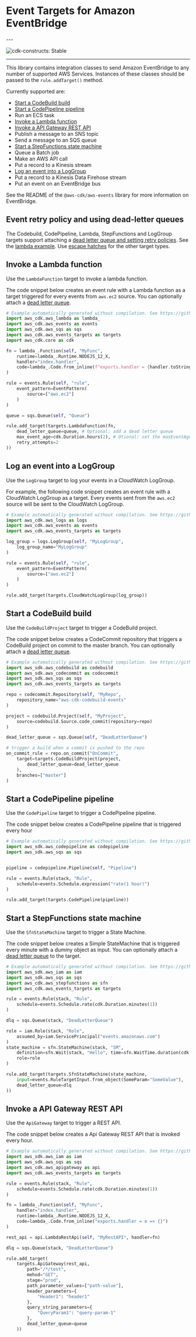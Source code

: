 # Event Targets for Amazon EventBridge

<!--BEGIN STABILITY BANNER-->---


![cdk-constructs: Stable](https://img.shields.io/badge/cdk--constructs-stable-success.svg?style=for-the-badge)

---
<!--END STABILITY BANNER-->

This library contains integration classes to send Amazon EventBridge to any
number of supported AWS Services. Instances of these classes should be passed
to the `rule.addTarget()` method.

Currently supported are:

* [Start a CodeBuild build](#start-a-codebuild-build)
* [Start a CodePipeline pipeline](#start-a-codepipeline-pipeline)
* Run an ECS task
* [Invoke a Lambda function](#invoke-a-lambda-function)
* [Invoke a API Gateway REST API](#invoke-a-api-gateway-rest-api)
* Publish a message to an SNS topic
* Send a message to an SQS queue
* [Start a StepFunctions state machine](#start-a-stepfunctions-state-machine)
* Queue a Batch job
* Make an AWS API call
* Put a record to a Kinesis stream
* [Log an event into a LogGroup](#log-an-event-into-a-loggroup)
* Put a record to a Kinesis Data Firehose stream
* Put an event on an EventBridge bus

See the README of the `@aws-cdk/aws-events` library for more information on
EventBridge.

## Event retry policy and using dead-letter queues

The Codebuild, CodePipeline, Lambda, StepFunctions and LogGroup targets support attaching a [dead letter queue and setting retry policies](https://docs.aws.amazon.com/eventbridge/latest/userguide/rule-dlq.html). See the [lambda example](#invoke-a-lambda-function).
Use [escape hatches](https://docs.aws.amazon.com/cdk/latest/guide/cfn_layer.html) for the other target types.

## Invoke a Lambda function

Use the `LambdaFunction` target to invoke a lambda function.

The code snippet below creates an event rule with a Lambda function as a target
triggered for every events from `aws.ec2` source. You can optionally attach a
[dead letter queue](https://docs.aws.amazon.com/eventbridge/latest/userguide/rule-dlq.html).

```python
# Example automatically generated without compilation. See https://github.com/aws/jsii/issues/826
import aws_cdk.aws_lambda as lambda_
import aws_cdk.aws_events as events
import aws_cdk.aws_sqs as sqs
import aws_cdk.aws_events_targets as targets
import aws_cdk.core as cdk

fn = lambda_.Function(self, "MyFunc",
    runtime=lambda_.Runtime.NODEJS_12_X,
    handler="index.handler",
    code=lambda_.Code.from_inline(f"exports.handler = {handler.toString()}")
)

rule = events.Rule(self, "rule",
    event_pattern=EventPattern(
        source=["aws.ec2"]
    )
)

queue = sqs.Queue(self, "Queue")

rule.add_target(targets.LambdaFunction(fn,
    dead_letter_queue=queue, # Optional: add a dead letter queue
    max_event_age=cdk.Duration.hours(2), # Otional: set the maxEventAge retry policy
    retry_attempts=2
))
```

## Log an event into a LogGroup

Use the `LogGroup` target to log your events in a CloudWatch LogGroup.

For example, the following code snippet creates an event rule with a CloudWatch LogGroup as a target.
Every events sent from the `aws.ec2` source will be sent to the CloudWatch LogGroup.

```python
# Example automatically generated without compilation. See https://github.com/aws/jsii/issues/826
import aws_cdk.aws_logs as logs
import aws_cdk.aws_events as events
import aws_cdk.aws_events_targets as targets

log_group = logs.LogGroup(self, "MyLogGroup",
    log_group_name="MyLogGroup"
)

rule = events.Rule(self, "rule",
    event_pattern=EventPattern(
        source=["aws.ec2"]
    )
)

rule.add_target(targets.CloudWatchLogGroup(log_group))
```

## Start a CodeBuild build

Use the `CodeBuildProject` target to trigger a CodeBuild project.

The code snippet below creates a CodeCommit repository that triggers a CodeBuild project
on commit to the master branch. You can optionally attach a
[dead letter queue](https://docs.aws.amazon.com/eventbridge/latest/userguide/rule-dlq.html).

```python
# Example automatically generated without compilation. See https://github.com/aws/jsii/issues/826
import aws_sdk.aws_codebuild as codebuild
import aws_sdk.aws_codecommit as codecommit
import aws_sdk.aws_sqs as sqs
import aws_cdk.aws_events_targets as targets

repo = codecommit.Repository(self, "MyRepo",
    repository_name="aws-cdk-codebuild-events"
)

project = codebuild.Project(self, "MyProject",
    source=codebuild.Source.code_commit(repository=repo)
)

dead_letter_queue = sqs.Queue(self, "DeadLetterQueue")

# trigger a build when a commit is pushed to the repo
on_commit_rule = repo.on_commit("OnCommit",
    target=targets.CodeBuildProject(project,
        dead_letter_queue=dead_letter_queue
    ),
    branches=["master"]
)
```

## Start a CodePipeline pipeline

Use the `CodePipeline` target to trigger a CodePipeline pipeline.

The code snippet below creates a CodePipeline pipeline that is triggered every hour

```python
# Example automatically generated without compilation. See https://github.com/aws/jsii/issues/826
import aws_sdk.aws_codepipeline as codepipeline
import aws_sdk.aws_sqs as sqs


pipeline = codepipeline.Pipeline(self, "Pipeline")

rule = events.Rule(stack, "Rule",
    schedule=events.Schedule.expression("rate(1 hour)")
)

rule.add_target(targets.CodePipeline(pipeline))
```

## Start a StepFunctions state machine

Use the `SfnStateMachine` target to trigger a State Machine.

The code snippet below creates a Simple StateMachine that is triggered every minute with a
dummy object as input.
You can optionally attach a
[dead letter queue](https://docs.aws.amazon.com/eventbridge/latest/userguide/rule-dlq.html)
to the target.

```python
# Example automatically generated without compilation. See https://github.com/aws/jsii/issues/826
import aws_sdk.aws_iam as iam
import aws_sdk.aws_sqs as sqs
import aws_cdk.aws_stepfunctions as sfn
import aws_cdk.aws_events_targets as targets

rule = events.Rule(stack, "Rule",
    schedule=events.Schedule.rate(cdk.Duration.minutes(1))
)

dlq = sqs.Queue(stack, "DeadLetterQueue")

role = iam.Role(stack, "Role",
    assumed_by=iam.ServicePrincipal("events.amazonaws.com")
)
state_machine = sfn.StateMachine(stack, "SM",
    definition=sfn.Wait(stack, "Hello", time=sfn.WaitTime.duration(cdk.Duration.seconds(10))),
    role=role
)

rule.add_target(targets.SfnStateMachine(state_machine,
    input=events.RuleTargetInput.from_object(SomeParam="SomeValue"),
    dead_letter_queue=dlq
))
```

## Invoke a API Gateway REST API

Use the `ApiGateway` target to trigger a REST API.

The code snippet below creates a Api Gateway REST API that is invoked every hour.

```python
# Example automatically generated without compilation. See https://github.com/aws/jsii/issues/826
import aws_sdk.aws_iam as iam
import aws_sdk.aws_sqs as sqs
import aws_cdk.aws_apigateway as api
import aws_cdk.aws_events_targets as targets

rule = events.Rule(stack, "Rule",
    schedule=events.Schedule.rate(cdk.Duration.minutes(1))
)

fn = lambda_.Function(self, "MyFunc",
    handler="index.handler",
    runtime=lambda_.Runtime.NODEJS_12_X,
    code=lambda_.Code.from_inline("exports.handler = e => {}")
)

rest_api = api.LambdaRestApi(self, "MyRestAPI", handler=fn)

dlq = sqs.Queue(stack, "DeadLetterQueue")

rule.add_target(
    targets.ApiGateway(rest_api,
        path="/*/test",
        mehod="GET",
        stage="prod",
        path_parameter_values=["path-value"],
        header_parameters={
            "Header1": "header1"
        },
        query_string_parameters={
            "QueryParam1": "query-param-1"
        },
        dead_letter_queue=queue
    ))
```

